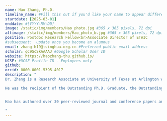 ```yaml
---
name: Hao Zhang, Ph.D.
timeline_name: #Fill this out if you'd like your name to appear differently on the Timeline.
startdate: [2025-03-01]
enddate: #[YYYY-MM-DD]
image: /static/img/members/Hao_photo.jpg #365 x 365 pixels, 72 dpi
altimage: /static/img/members/Hao_photo_b.jpg #365 x 365 pixels, 72 dpi
position: Postdoc Research Fellow<br>Associate Director of ETAIC
#subsequent:  update once you become an alumnus
email: zhang-h19@tsinghua.org.cn #Preferred public email address
scholar: qC9ScSkAAAAJ #Google Scholar User ID
website: https://haozhang-thu.github.io/
UCSF: #UCSF Profile ID - Employees only
github: 
orcid: 0000-0001-5395-4017
description: "
Dr. Zhang is a Research Associate at University of Texas at Arlington working with [Prof. Eric Tseng](https://www.nae.edu/248787/Dr-Hongtei-E-Tseng) (member of the [National Academy of Engineering](https://www.nae.edu/)), and the Associate Director of the [ETAIC (Embodied Technology for Autonomy, Intelligence, and Control) Research Lab](https://etaic.github.io/). He is currently conducting postdoctoral research in the [Safe AI Lab](https://safeai-lab.github.io/) at Carnegie Mellon University, working with [Prof. Ding Zhao](https://www.meche.engineering.cmu.edu/directory/bios/zhao-ding.html). He received his Ph.D. from School of Vehicle and Mobility at Tsinghua University, co-advised by [Prof. Zhi Wang](https://www.svm.tsinghua.edu.cn/essay/74/1854.html) and [Prof. Shengbo Eben Li](https://www.svm.tsinghua.edu.cn/essay/80/1812.html).

He was the recipient of the Outstanding Ph.D. Graduate, the Outstanding Doctoral Dissertation Award, and the “Shuimu Scholar” talent program at [Tsinghua University](https://www.tsinghua.edu.cn/en/) in 2024. His doctoral research directly contributed to the successful industry deployment of reinforcement learning methods in developing advanced driver-assistance systems and energy management systems, significantly enhancing the operational efficiency of connected and automated vehicles. Notably, the control systems he developed have been implemented in leading automotive companies such as [BYD Auto](https://www.byd.com/us), [Dongfeng Motor](https://www.dongfeng-global.com/), [SAIC Motor](https://www.saicmotor.com/english/index.shtml), and start-up automotive companies such as [Hybot](http://www.hybot.com.cn/). 


Hao has authored over 30 peer-reviewed journal and conference papers and am a co-inventor on more than 20 patents. His current research focuses on multi-agent reinforcement learning theory, the integration of large language models with closed-loop control, and human–robot collaboration using game theory. He aims to advance AI agents for real-world deployment in autonomous systems (including robotics and vehicles) and distributed energy systems.

"
---
```

